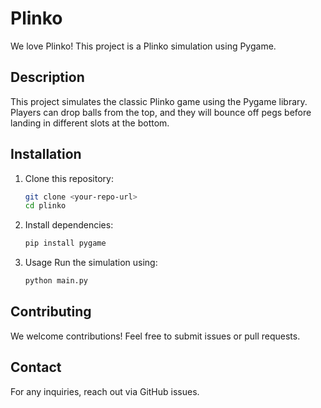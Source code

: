 # Plinko

We love Plinko! This project is a Plinko simulation using Pygame.

## Description
This project simulates the classic Plinko game using the Pygame library. Players can drop balls from the top, and they will bounce off pegs before landing in different slots at the bottom.

## Installation
1. Clone this repository:
   ```sh
   git clone <your-repo-url>
   cd plinko

2. Install dependencies:
    ```sh
    pip install pygame

3. Usage
Run the simulation using:
    ```sh
    python main.py

## Contributing
We welcome contributions! Feel free to submit issues or pull requests.

## Contact
For any inquiries, reach out via GitHub issues.